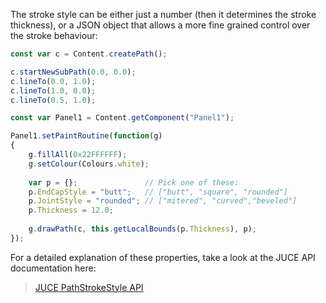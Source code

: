 The stroke style can be either just a number (then it determines the stroke thickness), 
or a JSON object that allows a more fine grained control over the stroke behaviour:

```javascript
const var c = Content.createPath();

c.startNewSubPath(0.0, 0.0);
c.lineTo(0.0, 1.0);
c.lineTo(1.0, 0.0);
c.lineTo(0.5, 1.0);

const var Panel1 = Content.getComponent("Panel1");

Panel1.setPaintRoutine(function(g)
{
    g.fillAll(0x22FFFFFF);
    g.setColour(Colours.white);
    
    var p = {};               // Pick one of these:
    p.EndCapStyle = "butt";   // ["butt", "square", "rounded"]
    p.JointStyle = "rounded"; // ["mitered", "curved","beveled"]
    p.Thickness = 12.0;
    
	g.drawPath(c, this.getLocalBounds(p.Thickness), p);
});
```

For a detailed explanation of these properties, take a look at the JUCE API documentation here:

> [JUCE PathStrokeStyle API](https://docs.juce.com/master/classPathStrokeType.html#af1cf21018ccb9aa84572c1da4ae513b8)